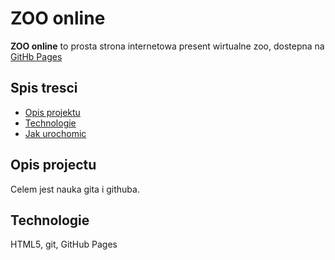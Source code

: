# ZOO online
**ZOO online** to prosta strona internetowa present wirtualne zoo, dostepna na [GitHb Pages](https://gdx177303.github.io/NWWO_INLS3_SI/)

## Spis tresci
- [ Opis projektu](#opis-projektu)
- [Technologie](#technologie)
- [Jak urochomic](#jak-urochomic)

## Opis projectu
Celem jest nauka gita i githuba.

## Technologie 
HTML5, git, GitHub Pages
